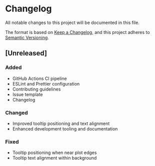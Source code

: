 # Changelog
All notable changes to this project will be documented in this file.

The format is based on [Keep a Changelog](https://keepachangelog.com/en/1.0.0/),
and this project adheres to [Semantic Versioning](https://semver.org/spec/v2.0.0.html).

## [Unreleased]
### Added
- GitHub Actions CI pipeline
- ESLint and Prettier configuration
- Contributing guidelines
- Issue template
- Changelog

### Changed
- Improved tooltip positioning and text alignment
- Enhanced development tooling and documentation

### Fixed
- Tooltip positioning when near plot edges
- Tooltip text alignment within background
